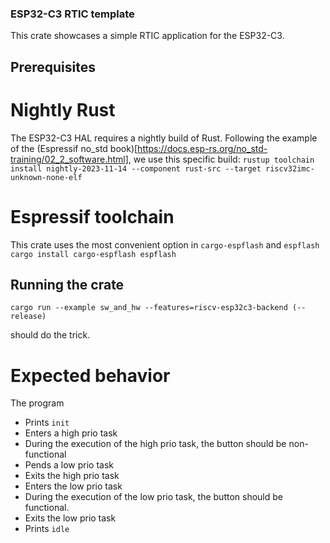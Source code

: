 ### ESP32-C3 RTIC template
This crate showcases a simple RTIC application for the ESP32-C3.

## Prerequisites

# Nightly Rust
The ESP32-C3 HAL requires a nightly build of Rust.
Following the example of the (Espressif no_std book)[https://docs.esp-rs.org/no_std-training/02_2_software.html], we use this specific build:
```rustup toolchain install nightly-2023-11-14 --component rust-src --target riscv32imc-unknown-none-elf```

# Espressif toolchain

This crate uses the most convenient option in ``cargo-espflash`` and ``espflash``
```cargo install cargo-espflash espflash```

## Running the crate

```cargo run --example sw_and_hw --features=riscv-esp32c3-backend (--release)```

should do the trick.

# Expected behavior
The program
- Prints ``init``
- Enters a high prio task
- During the execution of the high prio task, the button should be non-functional
- Pends a low prio task
- Exits the high prio task
- Enters the low prio task
- During the execution of the low prio task, the button should be functional.
- Exits the low prio task
- Prints ``idle``

